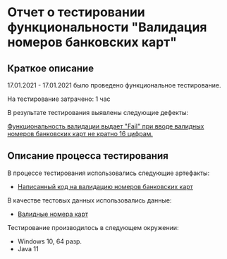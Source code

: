 # Отчет о тестировании функциональности "Валидация номеров банковских карт"
## Краткое описание

17.01.2021 - 17.01.2021 было проведено функциональное тестирование.

На тестирование затрачено: 1 час

В результате тестирования выявлены следующие дефекты: 

[Функциональность валидации выдает "Fail" при вводе валидных номеров банковских карт не кратно 16 цифрам.](https://github.com/Orazalina/java1.2/issues/2)

## Описание процесса тестирования
В процессе тестирования использовались следующие артефакты:
* [Написанный код на валидацию номеров банковских карт](https://github.com/netology-code/javaqa-homeworks/tree/master/intro)

В качестве тестовых данных использовались данные:
* [Валидные номера карт](https://www.freeformatter.com/credit-card-number-generator-validator.html)

Тестирование производилось в следующем окружении:
* Windows 10, 64 разр.
* Java 11